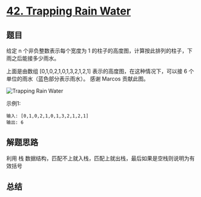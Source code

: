 # [42. Trapping Rain Water](https://leetcode-cn.com/problems/trapping-rain-water/)

## 题目

给定 n 个非负整数表示每个宽度为 1 的柱子的高度图，计算按此排列的柱子，下雨之后能接多少雨水。

上面是由数组 [0,1,0,2,1,0,1,3,2,1,2,1] 表示的高度图，在这种情况下，可以接 6 个单位的雨水（蓝色部分表示雨水）。 感谢 Marcos 贡献此图。

![Trapping Rain Water](https://assets.leetcode-cn.com/aliyun-lc-upload/uploads/2018/10/22/rainwatertrap.png)

示例1:

```
输入: [0,1,0,2,1,0,1,3,2,1,2,1]
输出: 6
```


## 解题思路

利用 栈 数据结构，匹配不上就入栈，匹配上就出栈，最后如果是空栈则说明为有效括号

## 总结